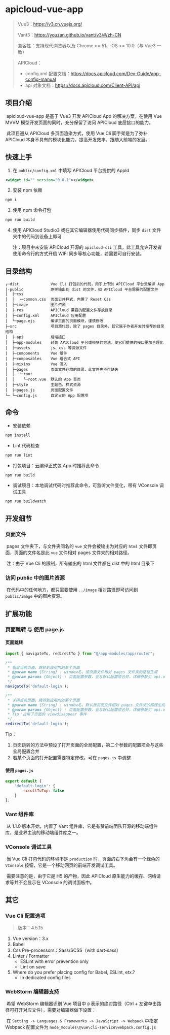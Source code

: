 # apicloud-vue-app

> Vue3：https://v3.cn.vuejs.org/
>
> Vant3：https://youzan.github.io/vant/v3/#/zh-CN
>
> 兼容性：支持现代浏览器以及 Chrome >= 51、iOS >= 10.0（与 Vue3 一致）

> APICloud：
>
> - config.xml 配置文档：https://docs.apicloud.com/Dev-Guide/app-config-manual
> - api 对象文档：https://docs.apicloud.com/Client-API/api



## 项目介绍

​	apicloud-vue-app 是基于 Vue3 开发 APICloud App 的解决方案，在使用 Vue MVVM 模型开发页面的同时，充分保留了访问 APICloud 底层接口的能力。

​	此项目遵从 APICloud 多页面渲染方式，使用 Vue Cli 脚手架是为了弥补 APICloud 本身不具有的模块化能力，提高开发效率，跟随大前端的发展。



## 快速上手

1. 在 `public/config.xml` 中填写 APICloud 平台提供的 AppId

```xml
<widget id="" version="0.0.1"></widget>
```

2. 安装 npm 依赖

```bash
npm i
```

3. 使用 npm 命令打包

```bash
npm run build
```

4. 使用 APICloud Studio3 或在其它编辑器使用代码同步插件，同步 `dist` 文件夹中的代码到设备上即可

   注：项目中未安装 APICloud 开源的 `apicloud-cli` 工具，此工具允许开发者使用命令行的方式开启 WIFI 同步等核心功能，若需要可自行安装。



## 目录结构

```
┌─dist              Vue Cli 打包后的代码，用于上传到 APICloud 平台云编译 App
|-public            原样输出到 dist 的文件，如 APICloud 平台需要的配置文件
│  ├─css
│  │  └─common.css  页面公共样式，内置了 Reset Css
│  ├─image			图片资源
│  ├─res            APICloud 需要的配置文件存放目录
│  ├─config.xml     APICloud 应用配置
│  └─page.ejs       编译页面的页面模块，谨慎修改
├─src               项目源代码，除了 pages 目录外，其它属于作者开发时推荐的目录结构
│  ├─api            后端接口
│  ├─app-modules    封装 APICloud 平台或模块的方法，使它们提供的接口更加合理化
|  ├─assets         js、css 等资源文件
|  ├─components     Vue 组件
|  ├─composables    Vue 组合式 API
|  ├─mixins         Vue 混入
│  ├─pages          页面文件存放的目录，此文件夹不可缺失
│  │  └─root
│  │    └─root.vue  默认的 App 首页
│  ├─style          主题色、样式资源
│  ├─pages.js       页面配置文件
└─ └─config.js      自定义的 App 配置项
```



## 命令

- 安装依赖

```bash
npm install
```

- Lint 代码检查

```bash
npm run lint
```

- 打包项目：云编译正式包 App 时推荐此命令

```bash
npm run build
```

- 调试项目：本地调试代码时推荐此命令，可监听文件变化，带有 VConsole 调试工具

```bash
npm run buildwatch
```



## 开发细节

### 

### 页面文件

​	pages 文件夹下，与文件夹同名的 `vue` 文件会被输出为对应的 `html` 文件即页面，页面的文件名是此 `vue` 文件相对 pages 文件夹的相对路径。

​	注：由于 Vue Cli 的限制，所有输出的 html 文件都在 dist 中的 html 目录下



### 访问 public 中的图片资源

​	在代码中的任何地方，都只需要使用 `../image` 相对路径即可访问到 `public/image` 中的图片资源。



## 扩展功能

### 页面跳转 与 使用 page.js

#### 页面跳转

```javascript
import { navigateTo, redirectTo } from "@/app-modules/app/router";

/**
 * 保留当前页面，跳转到应用内的某个页面
 * @param name {String} : window名，按页面文件相对 pages 文件夹的路径生成
 * @param params {Object} : 页面配置参数，会与默认配置项合并，详细参数见 api.openWin
 */
navigateTo('default-login');

/**
 * 关闭当前页面，跳转到应用内的某个页面
 * @param name {String} : window名，默认按页面文件相对 pages 文件夹的路径生成
 * @param params {Object} : 页面配置参数，会与默认配置项合并，详细参数见 api.openWin
 * Tip：占用了页面的 viewdisappear 事件
 */
redirectTo('default-login');
```

Tip：

1. 页面跳转的方法中预设了打开页面的全局配置，第二个参数的配置项会与这些全局配置合并
2. 若某个页面的打开配置需要特定修改，可在 `pages.js` 中调整



#### 使用 `pages.js`

```javascript
export default {
    'default-login': {
        scrollToTop: false
    }
};
```



### Vant 组件库

​	从 1.1.0 版本开始，内置了 Vant 组件库，它是有赞前端团队开源的移动端组件库，是业界主流的移动端组件库之一。



### VConsole 调试工具

​	当 Vue Cli 打包代码的环境不是 `production` 时，页面的右下角会有一个绿色的 `VConsole` 按钮，它是一个移动网页的前端开发调试工具。

​	需要注意的是，由于它是 H5 的产物，因此 APICloud 原生能力的缓存、网络请求等并不会显示在 VConsole 的调试面板中。



## 其它

### Vue Cli 配置选项

> 版本：4.5.15

1. Vue version：3.x
2. Babel
3. Css Pre-processors：Sass/SCSS（with dart-sass）
4. Linter / Formatter
   - ESLint with error prevention only
   - Lint on save
5. Where do you prefer placing config for Babel, ESLint, etx.?
   - In dedicated config files



### WebStorm 编辑器支持

​	希望 WebStorm 编辑器识别 Vue 项目中 `@` 表示的绝对路径（Ctrl + 左键单击路径可打开对应文件），需要对编辑器做下设置：

​	在 `Setting -> Languages & Frameworks -> JavaScript -> Webpack` 中指定 Webpack 配置文件为 `node_modules\@vue\cli-service\webpack.config.js`